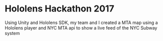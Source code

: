 # Hololens Hackathon 2017


Using Unity and Hololens SDK, my team and I created a MTA map using a Hololens player and NYC MTA api to show a live feed of the NYC Subway system
